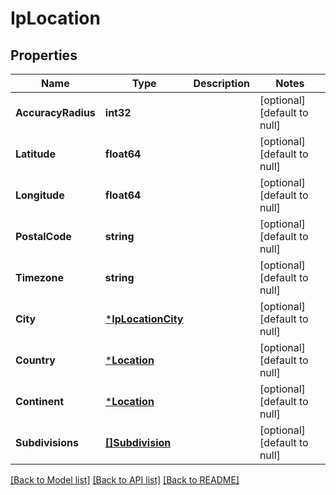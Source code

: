 # IpLocation

## Properties
Name | Type | Description | Notes
------------ | ------------- | ------------- | -------------
**AccuracyRadius** | **int32** |  | [optional] [default to null]
**Latitude** | **float64** |  | [optional] [default to null]
**Longitude** | **float64** |  | [optional] [default to null]
**PostalCode** | **string** |  | [optional] [default to null]
**Timezone** | **string** |  | [optional] [default to null]
**City** | [***IpLocationCity**](IPLocationCity.md) |  | [optional] [default to null]
**Country** | [***Location**](Location.md) |  | [optional] [default to null]
**Continent** | [***Location**](Location.md) |  | [optional] [default to null]
**Subdivisions** | [**[]Subdivision**](Subdivision.md) |  | [optional] [default to null]

[[Back to Model list]](../README.md#documentation-for-models) [[Back to API list]](../README.md#documentation-for-api-endpoints) [[Back to README]](../README.md)

